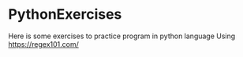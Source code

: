 # PythonExercises
Here is some exercises to practice program in python language
Using https://regex101.com/
